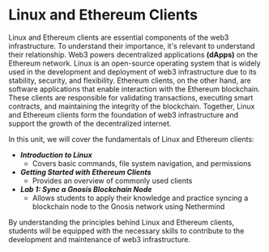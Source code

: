 # Linux and Ethereum Clients

Linux and Ethereum clients are essential components of the web3 infrastructure. To understand their importance, it's relevant to understand their relationship. Web3 powers decentralized applications **(dApps)** on the Ethereum network. Linux is an open-source operating system that is widely used in the development and deployment of web3 infrastructure due to its stability, security, and flexibility. Ethereum clients, on the other hand, are software applications that enable interaction with the Ethereum blockchain. These clients are responsible for validating transactions, executing smart contracts, and maintaining the integrity of the blockchain. Together, Linux and Ethereum clients form the foundation of web3 infrastructure and support the growth of the decentralized internet.

In this unit, we will cover the fundamentals of Linux and Ethereum clients:

* _**Introduction to Linux**_
  * Covers basic commands, file system navigation, and permissions
* _**Getting Started with Ethereum Clients**_
  * Provides an overview of commonly used clients
* _**Lab 1: Sync a Gnosis Blockchain Node**_
  * Allows students to apply their knowledge and practice syncing a blockchain node to the Gnosis network using Nethermind

By understanding the principles behind Linux and Ethereum clients, students will be equipped with the necessary skills to contribute to the development and maintenance of web3 infrastructure.
